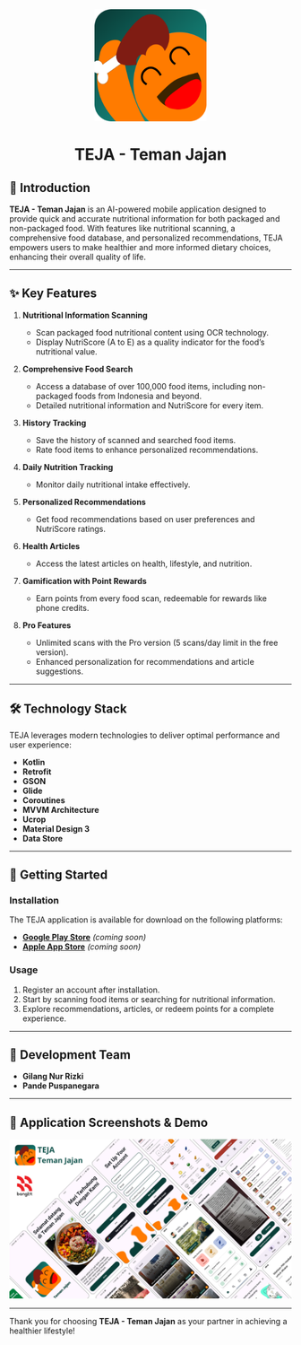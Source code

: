 <div align="center">
    <img src="images/SiTeja_logo.png" alt="SiTeja Logo" width="200">
</div>
<h1 align="center">TEJA - Teman Jajan</h1>

## 📖 Introduction  
**TEJA - Teman Jajan** is an AI-powered mobile application designed to provide quick and accurate nutritional information for both packaged and non-packaged food. With features like nutritional scanning, a comprehensive food database, and personalized recommendations, TEJA empowers users to make healthier and more informed dietary choices, enhancing their overall quality of life.  

---

## ✨ Key Features  
1. **Nutritional Information Scanning**  
   - Scan packaged food nutritional content using OCR technology.  
   - Display NutriScore (A to E) as a quality indicator for the food’s nutritional value.  

2. **Comprehensive Food Search**  
   - Access a database of over 100,000 food items, including non-packaged foods from Indonesia and beyond.  
   - Detailed nutritional information and NutriScore for every item.  

3. **History Tracking**  
   - Save the history of scanned and searched food items.  
   - Rate food items to enhance personalized recommendations.  

4. **Daily Nutrition Tracking**  
   - Monitor daily nutritional intake effectively.  

5. **Personalized Recommendations**  
   - Get food recommendations based on user preferences and NutriScore ratings.  

6. **Health Articles**  
   - Access the latest articles on health, lifestyle, and nutrition.  

7. **Gamification with Point Rewards**  
   - Earn points from every food scan, redeemable for rewards like phone credits.  

8. **Pro Features**  
   - Unlimited scans with the Pro version (5 scans/day limit in the free version).  
   - Enhanced personalization for recommendations and article suggestions.  

---

## 🛠 Technology Stack  
TEJA leverages modern technologies to deliver optimal performance and user experience:  
- **Kotlin**  
- **Retrofit**  
- **GSON**  
- **Glide**  
- **Coroutines**  
- **MVVM Architecture**  
- **Ucrop**  
- **Material Design 3**  
- **Data Store**  

---

## 🚀 Getting Started  
### Installation  
The TEJA application is available for download on the following platforms:  
- **[Google Play Store](#)** *(coming soon)*  
- **[Apple App Store](#)** *(coming soon)*  

### Usage  
1. Register an account after installation.  
2. Start by scanning food items or searching for nutritional information.  
3. Explore recommendations, articles, or redeem points for a complete experience.  

---

## 👥 Development Team  
- **Gilang Nur Rizki**  
- **Pande Puspanegara**  

---

## 📸 Application Screenshots & Demo
<div align="center">
    <img src="images/Teja-Sc-APP.png" alt="SiTeja SC" width="1000">
</div>

---

Thank you for choosing **TEJA - Teman Jajan** as your partner in achieving a healthier lifestyle!  
